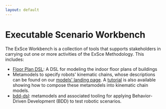 ```yaml
---
layout: default
---
```

# Executable Scenario Workbench

The ExSce Workbench is a collection of tools that supports stakeholders in carrying out one or more
activities of the ExSce Methodology. This includes:

- [Floor Plan DSL](https://github.com/sesame-project/FloorPlan-DSL):
  A DSL for modeling the indoor floor plans of buildings
- Metamodels to specify robots' kinematic chains, whose descriptions can be found on our
  [models' landing page](https://sesame-project.github.io/exsce/exsce-repo.html).
  A [tutorial](https://github.com/comp-rob2b/modelling-tutorial/) is also available
  showing how to compose these metamodels into kinematic chain models.
- [bdd-dsl](https://hbrs-sesame.github.io/bdd-dsl/): metamodels and associated tooling for
  applying Behavior-Driven Development (BDD) to test robotic scenarios.
